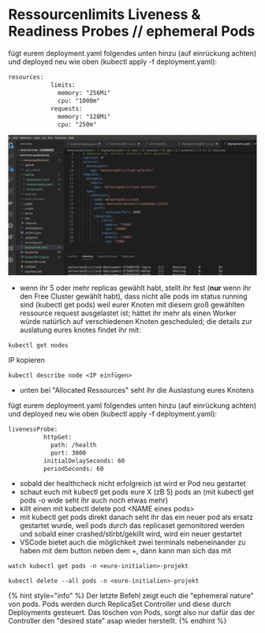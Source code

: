 # Ressourcenlimits Liveness & Readiness Probes // ephemeral Pods

fügt eurem deployment.yaml folgendes unten hinzu \(auf einrückung achten\) und deployed neu wie oben \(kubectl apply -f deployment.yaml\):

```text
resources:
            limits:
              memory: "256Mi"
              cpu: "1000m"
            requests:
              memory: "128Mi"
              cpu: "250m"
```

![](../../../.gitbook/assets/image%20%2838%29.png)

* wenn ihr 5 oder mehr replicas gewählt habt, stellt ihr fest \(**nur** wenn ihr den Free Cluster gewählt habt\), dass nicht alle pods im status running sind \(kubectl get pods\) weil eurer Knoten mit diesem groß gewählten ressource request ausgelastet ist; hättet ihr mehr als einen Worker würde natürlich auf verschiedenen Knoten gescheduled; die details zur auslatung eures knotes findet ihr mit:

```text
kubectl get nodes
```

IP kopieren

```text
kubectl describe node <IP einfügen>
```

* unten bei "Allocated Ressources" seht ihr die Auslastung eures Knotens

fügt eurem deployment.yaml folgendes unten hinzu \(auf einrückung achten\) und deployed neu wie oben \(kubectl apply -f deployment.yaml\):

```text
livenessProbe:
          httpGet:
            path: /health
            port: 3000
          initialDelaySeconds: 60
          periodSeconds: 60
```

* sobald der healthcheck nicht erfolgreich ist wird er Pod neu gestartet
* schaut euch mit kubectl get pods eure X \(zB 5\) pods an \(mit kubectl get pods -o wide seht ihr auch noch etwas mehr\) 
* killt einen mit kubectl delete pod &lt;NAME eines pods&gt; 
* mit kubectl get pods direkt danach seht ihr das ein neuer pod als ersatz gestartet wurde, weil pods durch das replicaset gemonitored werden und sobald einer crashed/stirbt/gekillt wird, wird ein neuer gestartet
* VSCode bietet auch die möglichkeit zwei terminals nebeneinander zu haben mit dem button neben dem +, dann kann man sich das mit

```text
watch kubectl get pods -n <eure-initialien>-projekt
```

```text
kubectl delete --all pods -n <eure-initialien>-projekt
```

{% hint style="info" %}
Der letzte Befehl zeigt euch die "ephemeral nature" von pods. Pods werden durch ReplicaSet Controller und diese durch Deployments gesteuert. Das löschen von Pods, sorgt also nur dafür das der Controller den "desired state" asap wieder herstellt.
{% endhint %}

